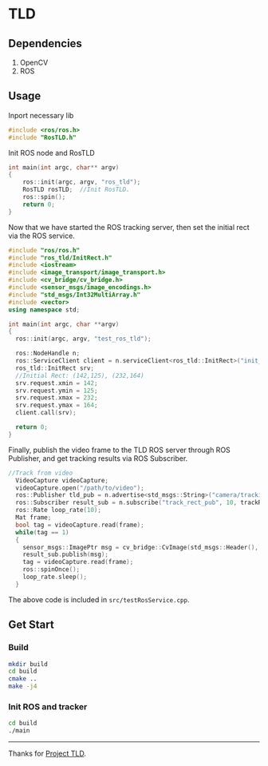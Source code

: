 # TLD

## Dependencies
1. OpenCV
2. ROS

## Usage
Inport necessary lib
```c++
#include <ros/ros.h>
#include "RosTLD.h"
```
Init ROS node and RosTLD
```c++
int main(int argc, char** argv)
{
    ros::init(argc, argv, "ros_tld");
    RosTLD rosTLD;  //Init RosTLD.
    ros::spin();
    return 0;
}
```
Now that we have started the ROS tracking server, then set the initial rect via the ROS service.
```c++
#include "ros/ros.h"
#include "ros_tld/InitRect.h"
#include <iostream>
#include <image_transport/image_transport.h>
#include <cv_bridge/cv_bridge.h> 
#include <sensor_msgs/image_encodings.h> 
#include "std_msgs/Int32MultiArray.h"
#include <vector>
using namespace std;

int main(int argc, char **argv)
{
  ros::init(argc, argv, "test_ros_tld");

  ros::NodeHandle n;
  ros::ServiceClient client = n.serviceClient<ros_tld::InitRect>("init_rect");
  ros_tld::InitRect srv;
  //Initial Rect: (142,125), (232,164)
  srv.request.xmin = 142;
  srv.request.ymin = 125;
  srv.request.xmax = 232;
  srv.request.ymax = 164;
  client.call(srv);

  return 0;
}
```
Finally, publish the video frame to the TLD ROS server through ROS Publisher, and get tracking results via ROS Subscriber.
```c++
//Track from video
  VideoCapture videoCapture;
  videoCapture.open("/path/to/video");
  ros::Publisher tld_pub = n.advertise<std_msgs::String>("camera/tracking/image", 10);
  ros::Subscriber result_sub = n.subscribe("track_rect_pub", 10, trackResultCallback);
  ros::Rate loop_rate(10);
  Mat frame;
  bool tag = videoCapture.read(frame);
  while(tag == 1)
  {
    sensor_msgs::ImagePtr msg = cv_bridge::CvImage(std_msgs::Header(), "bgr8", frame).toImageMsg();
    result_sub.publish(msg);
    tag = videoCapture.read(frame);
    ros::spinOnce();
    loop_rate.sleep();
  }
```
The above code is included in `src/testRosService.cpp`.

## Get Start
### Build
```sh
mkdir build
cd build
cmake ..
make -j4
```

### Init ROS and tracker
```sh
cd build
./main
```

---
Thanks for [Project TLD](https://github.com/Orthocenter/TLD.git).